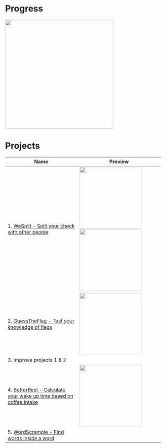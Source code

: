 # Progress
<img src="https://progress-bar.dev/34" width="350">

# Projects
| Name | Preview |
| ---- | --------|
| 1. [WeSplit - Split your check with other people](https://github.com/matsveil/100-days-of-swiftui/tree/main/WeSplit) | <img src="https://user-images.githubusercontent.com/109008007/223914078-a43580f9-8d19-468f-9b6a-d1dea758bac4.png" width="200"> <img src="https://user-images.githubusercontent.com/109008007/223914748-1fd80a60-4d86-4f6e-ae57-1ce3ce42bccc.png" width="200"> |
| 2. [GuessTheFlag - Test your knowledge of flags](https://github.com/matsveil/100-days-of-swiftui/tree/main/GuessTheFlag) | <img src="https://user-im]ages.githubusercontent.com/109008007/224242573-21807be8-38d1-4fda-8eed-f98339507ea6.gif" width="200"> |
| 3. Improve projects 1 & 2 | |
| 4. [BetterRest - Calculate your wake up time based on coffee intake](https://github.com/matsveil/100-days-of-swiftui/tree/main/BetterRest) | <img src="https://github.com/matsveil/100-days-of-swiftui/assets/109008007/136f05e7-21a2-429e-b312-a14e88172bdc" width="200"> |
| 5. [WordScrample - Find words inside a word](https://github.com/matsveil/100-days-of-swiftui/tree/main/WordScramble) | |
